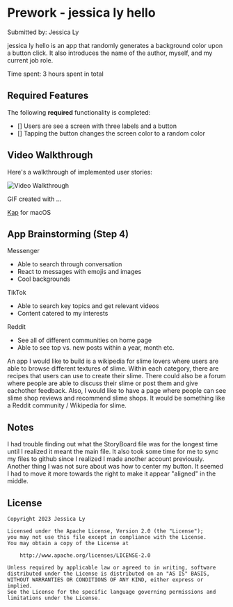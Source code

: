 
# Prework - jessica ly hello

Submitted by: Jessica Ly

jessica ly hello is an app that randomly generates a background color upon a button click. It also introduces the name of the author, myself, and my current job role.

Time spent: 3 hours spent in total

## Required Features

The following **required** functionality is completed:

- [] Users are see a screen with three labels and a button
- [] Tapping the button changes the screen color to a random color
 
## Video Walkthrough

Here's a walkthrough of implemented user stories:

<img src='https://github.com/jlyjelly/first-ios-app' title='Video Walkthrough' width='' alt='Video Walkthrough' />

GIF created with ...  

[Kap](https://getkap.co/) for macOS


## App Brainstorming (Step 4)
Messenger
- Able to search through conversation
- React to messages with emojis and images
- Cool backgrounds

TikTok
- Able to search key topics and get relevant videos
- Content catered to my interests

Reddit
- See all of different communities on home page
- Able to see top vs. new posts within a year, month etc.

An app I would like to build is a wikipedia for slime lovers where users are able 
to browse different textures of slime. Within each category, there are recipes
that users can use to create their slime. There could also be a forum where
people are able to discuss their slime or post them and give eachother feedback.
Also, I would like to have a page where people can see slime shop reviews and 
recommend slime shops. It would be something like a Reddit community / Wikipedia for slime.

## Notes

I had trouble finding out what the StoryBoard file was for the longest time until I realized it meant the main file. It also took some time for me to sync my files to github since I realized I made another account previously. Another thing I was not sure about was how to center my button. It seemed I had to move it more towards the right to make it appear "aligned" in the middle.  

## License

    Copyright 2023 Jessica Ly

    Licensed under the Apache License, Version 2.0 (the "License");
    you may not use this file except in compliance with the License.
    You may obtain a copy of the License at

        http://www.apache.org/licenses/LICENSE-2.0

    Unless required by applicable law or agreed to in writing, software
    distributed under the License is distributed on an "AS IS" BASIS,
    WITHOUT WARRANTIES OR CONDITIONS OF ANY KIND, either express or implied.
    See the License for the specific language governing permissions and
    limitations under the License.
